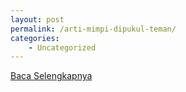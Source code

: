 ```yaml
---
layout: post
permalink: /arti-mimpi-dipukul-teman/
categories:
    - Uncategorized
---
```


[Baca Selengkapnya](/09)